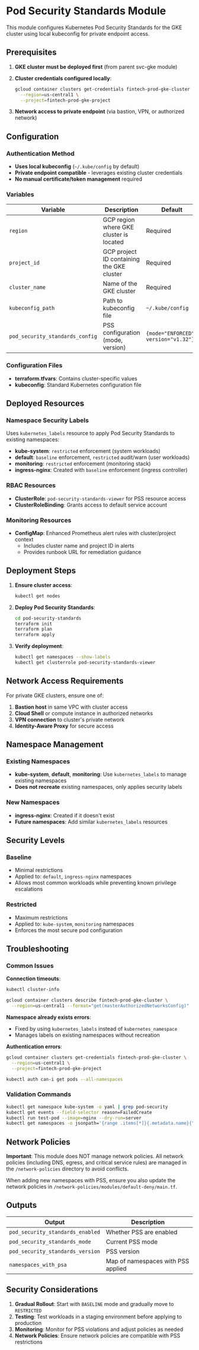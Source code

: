 # Pod Security Standards Module

This module configures Kubernetes Pod Security Standards for the GKE cluster using local kubeconfig for private endpoint access.

## Prerequisites

1. **GKE cluster must be deployed first** (from parent svc-gke module)
2. **Cluster credentials configured locally**:

   ```bash
   gcloud container clusters get-credentials fintech-prod-gke-cluster \
     --region=us-central1 \
     --project=fintech-prod-gke-project
   ```

3. **Network access to private endpoint** (via bastion, VPN, or authorized network)

## Configuration

### Authentication Method

- **Uses local kubeconfig** (`~/.kube/config` by default)
- **Private endpoint compatible** - leverages existing cluster credentials
- **No manual certificate/token management** required

### Variables

| Variable | Description | Default |
|----------|-------------|---------|
| `region` | GCP region where GKE cluster is located | Required |
| `project_id` | GCP project ID containing the GKE cluster | Required |
| `cluster_name` | Name of the GKE cluster | Required |
| `kubeconfig_path` | Path to kubeconfig file | `~/.kube/config` |
| `pod_security_standards_config` | PSS configuration (mode, version) | `{mode="ENFORCED", version="v1.32"}` |

### Configuration Files

- **terraform.tfvars**: Contains cluster-specific values
- **kubeconfig**: Standard Kubernetes configuration file

## Deployed Resources

### Namespace Security Labels

Uses `kubernetes_labels` resource to apply Pod Security Standards to existing namespaces:

- **kube-system**: `restricted` enforcement (system workloads)
- **default**: `baseline` enforcement, `restricted` audit/warn (user workloads)
- **monitoring**: `restricted` enforcement (monitoring stack)
- **ingress-nginx**: Created with `baseline` enforcement (ingress controller)

### RBAC Resources

- **ClusterRole**: `pod-security-standards-viewer` for PSS resource access
- **ClusterRoleBinding**: Grants access to default service account

### Monitoring Resources

- **ConfigMap**: Enhanced Prometheus alert rules with cluster/project context
  - Includes cluster name and project ID in alerts
  - Provides runbook URL for remediation guidance

## Deployment Steps

1. **Ensure cluster access**:

   ```bash
   kubectl get nodes
   ```

2. **Deploy Pod Security Standards**:

   ```bash
   cd pod-security-standards
   terraform init
   terraform plan
   terraform apply
   ```

3. **Verify deployment**:

   ```bash
   kubectl get namespaces --show-labels
   kubectl get clusterrole pod-security-standards-viewer
   ```

## Network Access Requirements

For private GKE clusters, ensure one of:

1. **Bastion host** in same VPC with cluster access
2. **Cloud Shell** or compute instance in authorized networks
3. **VPN connection** to cluster's private network
4. **Identity-Aware Proxy** for secure access

## Namespace Management

### Existing Namespaces

- **kube-system**, **default**, **monitoring**: Use `kubernetes_labels` to manage existing namespaces
- **Does not recreate** existing namespaces, only applies security labels

### New Namespaces  

- **ingress-nginx**: Created if it doesn't exist
- **Future namespaces**: Add similar `kubernetes_labels` resources

## Security Levels

### Baseline

- Minimal restrictions
- Applied to: `default`, `ingress-nginx` namespaces
- Allows most common workloads while preventing known privilege escalations

### Restricted

- Maximum restrictions
- Applied to: `kube-system`, `monitoring` namespaces
- Enforces the most secure pod configuration

## Troubleshooting

### Common Issues

**Connection timeouts**:

```bash
kubectl cluster-info

gcloud container clusters describe fintech-prod-gke-cluster \
  --region=us-central1 --format="get(masterAuthorizedNetworksConfig)"
```

**Namespace already exists errors**:

- Fixed by using `kubernetes_labels` instead of `kubernetes_namespace`
- Manages labels on existing namespaces without recreation

**Authentication errors**:

```bash
gcloud container clusters get-credentials fintech-prod-gke-cluster \
  --region=us-central1 \
  --project=fintech-prod-gke-project

kubectl auth can-i get pods --all-namespaces
```

### Validation Commands

```bash
kubectl get namespace kube-system -o yaml | grep pod-security
kubectl get events --field-selector reason=FailedCreate
kubectl run test-pod --image=nginx --dry-run=server
kubectl get namespaces -o jsonpath='{range .items[*]}{.metadata.name}{"\t"}{.metadata.labels.pod-security\.kubernetes\.io/enforce}{"\n"}{end}'
```

## Network Policies

**Important**: This module does NOT manage network policies. All network policies (including DNS, egress, and critical service rules) are managed in the `/network-policies` directory to avoid conflicts.

When adding new namespaces with PSS, ensure you also update the network policies in `/network-policies/modules/default-deny/main.tf`.

## Outputs

| Output | Description |
|--------|-------------|
| `pod_security_standards_enabled` | Whether PSS are enabled |
| `pod_security_standards_mode` | Current PSS mode |
| `pod_security_standards_version` | PSS version |
| `namespaces_with_psa` | Map of namespaces with PSS applied |

## Security Considerations

1. **Gradual Rollout**: Start with `BASELINE` mode and gradually move to `RESTRICTED`
2. **Testing**: Test workloads in a staging environment before applying to production
3. **Monitoring**: Monitor for PSS violations and adjust policies as needed
4. **Network Policies**: Ensure network policies are compatible with PSS restrictions